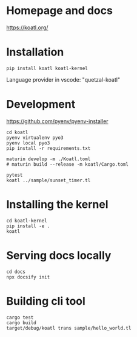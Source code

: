 # Homepage and docs

https://koatl.org/

# Installation

```
pip install koatl koatl-kernel
```

Language provider in vscode: "quetzal-koatl"

# Development

https://github.com/pyenv/pyenv-installer

```
cd koatl
pyenv virtualenv pyo3
pyenv local pyo3
pip install -r requirements.txt

maturin develop -m ./Koatl.toml
# maturin build --release -m koatl/Cargo.toml

pytest
koatl ../sample/sunset_timer.tl
```

# Installing the kernel

```
cd koatl-kernel
pip install -e .
koatl
```

# Serving docs locally

```
cd docs
npx docsify init
```

# Building cli tool

```
cargo test
cargo build
target/debug/koatl trans sample/hello_world.tl
```
